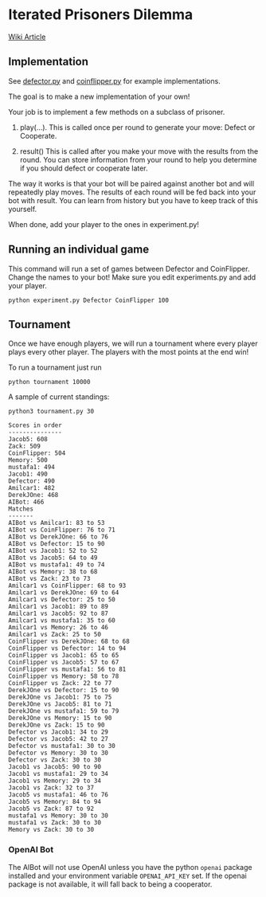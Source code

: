 # Iterated Prisoners Dilemma

[Wiki Article](https://en.wikipedia.org/wiki/Prisoner%27s_dilemma)

## Implementation

See [defector.py](defectory.py) and [coinflipper.py](coinflipper.py) for example implementations.

The goal is to make a new implementation of your own!

Your job is to implement a few methods on a subclass of prisoner.

1. play(...). This is called once per round to generate your move: Defect or Cooperate.

2. result() This is called after you make your move with the results from the round. You can store information from your round to help you determine if you should defect or cooperate later.

The way it works is that your bot will be paired against another bot and will repeatedly play moves. The results of each round will be fed back into your bot with result. You can learn from history but you have to keep track of this
yourself.

When done, add your player to the ones in experiment.py!

## Running an individual game

This command will run a set of games between Defector and CoinFlipper.
Change the names to your bot! Make sure you edit experiments.py and add your player.

```python experiment.py Defector CoinFlipper 100```

## Tournament

Once we have enough players, we will run a tournament where every player plays
every other player. The players with the most points at the end win!

To run a tournament just run

```python tournament 10000```

A sample of current standings:

```
python3 tournament.py 30

Scores in order
---------------
Jacob5: 608
Zack: 509
CoinFlipper: 504
Memory: 500
mustafa1: 494
Jacob1: 490
Defector: 490
Amilcar1: 482
DerekJOne: 468
AIBot: 466
Matches
-------
AIBot vs Amilcar1: 83 to 53
AIBot vs CoinFlipper: 76 to 71
AIBot vs DerekJOne: 66 to 76
AIBot vs Defector: 15 to 90
AIBot vs Jacob1: 52 to 52
AIBot vs Jacob5: 64 to 49
AIBot vs mustafa1: 49 to 74
AIBot vs Memory: 38 to 68
AIBot vs Zack: 23 to 73
Amilcar1 vs CoinFlipper: 68 to 93
Amilcar1 vs DerekJOne: 69 to 64
Amilcar1 vs Defector: 25 to 50
Amilcar1 vs Jacob1: 89 to 89
Amilcar1 vs Jacob5: 92 to 87
Amilcar1 vs mustafa1: 35 to 60
Amilcar1 vs Memory: 26 to 46
Amilcar1 vs Zack: 25 to 50
CoinFlipper vs DerekJOne: 68 to 68
CoinFlipper vs Defector: 14 to 94
CoinFlipper vs Jacob1: 65 to 65
CoinFlipper vs Jacob5: 57 to 67
CoinFlipper vs mustafa1: 56 to 81
CoinFlipper vs Memory: 58 to 78
CoinFlipper vs Zack: 22 to 77
DerekJOne vs Defector: 15 to 90
DerekJOne vs Jacob1: 75 to 75
DerekJOne vs Jacob5: 81 to 71
DerekJOne vs mustafa1: 59 to 79
DerekJOne vs Memory: 15 to 90
DerekJOne vs Zack: 15 to 90
Defector vs Jacob1: 34 to 29
Defector vs Jacob5: 42 to 27
Defector vs mustafa1: 30 to 30
Defector vs Memory: 30 to 30
Defector vs Zack: 30 to 30
Jacob1 vs Jacob5: 90 to 90
Jacob1 vs mustafa1: 29 to 34
Jacob1 vs Memory: 29 to 34
Jacob1 vs Zack: 32 to 37
Jacob5 vs mustafa1: 46 to 76
Jacob5 vs Memory: 84 to 94
Jacob5 vs Zack: 87 to 92
mustafa1 vs Memory: 30 to 30
mustafa1 vs Zack: 30 to 30
Memory vs Zack: 30 to 30
```


### OpenAI Bot

The AIBot will not use OpenAI unless you have the python ```openai``` package installed and your environment variable ```OPENAI_API_KEY``` set. If the openai package is not available, it will fall back to being a cooperator.
